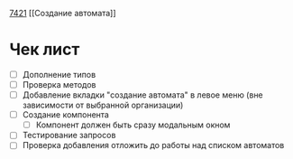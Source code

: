 [7421](https://sheykertekh.bitrix24.ru/workgroups/group/85/tasks/task/view/7421/)
[[Создание автомата]]
# Чек лист
- [ ] Дополнение типов
- [ ] Проверка методов
- [ ] Добавление вкладки "создание автомата" в левое меню (вне зависимости от выбранной организации)
- [ ] Создание компонента
	- [ ] Компонент должен быть сразу модальным окном
- [ ] Тестирование запросов
- [ ] Проверка добавления отложить до работы над списком автоматов